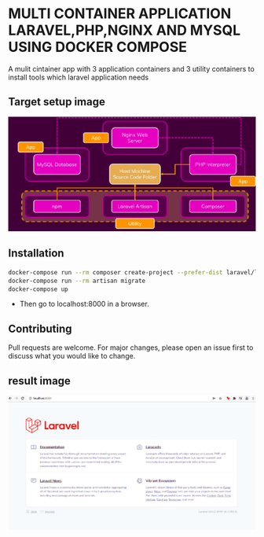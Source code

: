 # MULTI CONTAINER APPLICATION LARAVEL,PHP,NGINX AND MYSQL USING DOCKER COMPOSE
A mulit cintainer app with 3 application containers and 3 utility containers to install tools which laravel application needs

## Target setup image

![alt text](https://github.com/ahmedsalaheldin12/Multi-container-app-Larvel-php/blob/master/images/Screenshot%20from%202022-03-20%2013-25-01.png)

## Installation

```bash
docker-compose run --rm composer create-project --prefer-dist laravel/laravel .
docker-compose run --rm artisan migrate
docker-compose up 
```
- Then go to localhost:8000 in a browser.

## Contributing
Pull requests are welcome. For major changes, please open an issue first to discuss what you would like to change.

## result image
![alt text](https://github.com/ahmedsalaheldin12/Multi-container-app-Larvel-php/blob/master/images/Screenshot%20from%202022-03-20%2013-25-42.png)

